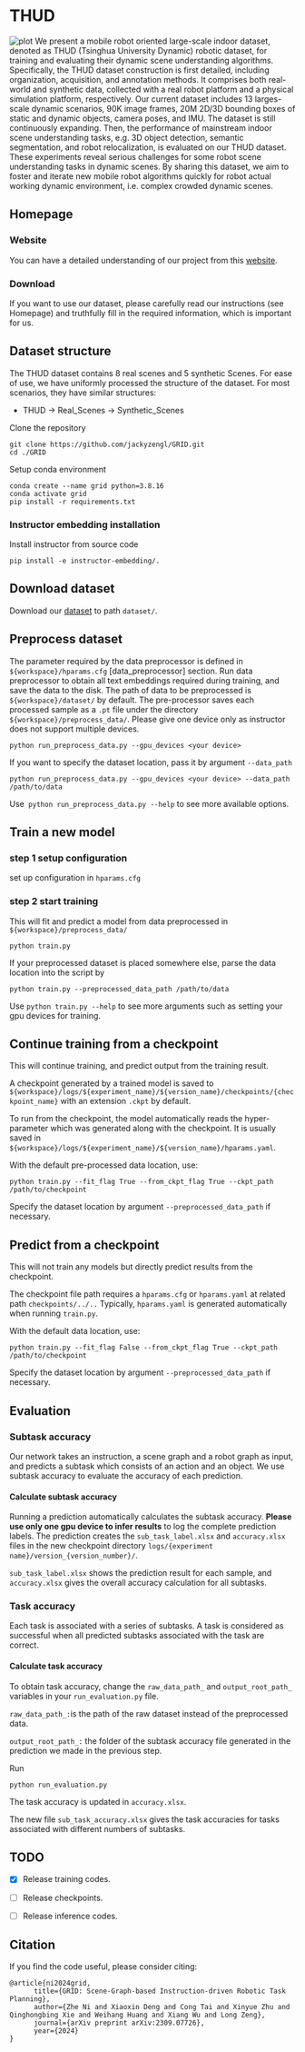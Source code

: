 # THUD
![plot](docs/ICRA24_Poster.png)
We present a mobile robot oriented large-scale indoor dataset, denoted as THUD (Tsinghua University Dynamic) robotic dataset, for training and evaluating their dynamic scene understanding algorithms. Specifically,
the THUD dataset construction is first detailed, including organization, acquisition, and annotation methods. It comprises
both real-world and synthetic data, collected with a real robot platform and a physical simulation platform, respectively. Our current dataset includes 13 larges-scale dynamic scenarios, 90K image frames, 20M 2D/3D bounding boxes of static and dynamic objects, camera poses, and IMU. The dataset is still continuously expanding. Then, the performance of mainstream indoor scene understanding tasks, e.g. 3D object detection, semantic segmentation, and robot relocalization, is evaluated on our THUD dataset. These experiments reveal serious challenges for some robot scene understanding tasks in dynamic scenes. By sharing this dataset, we aim to foster and iterate new mobile robot algorithms quickly for robot actual working dynamic environment, i.e. complex crowded dynamic scenes.

## Homepage
### Website
You can have a detailed understanding of our project from this [website](https://jackyzengl.github.io/THUD-Robotic-Dataset.github.io/).

### Download
If you want to use our dataset, please carefully read our instructions (see Homepage) and truthfully fill in the required information, which is important for us.

## Dataset structure
The THUD dataset contains 8 real scenes and 5 synthetic Scenes. For ease of use, we have uniformly processed the structure of the dataset. For most scenarios, they have similar structures:

- THUD
  -> Real_Scenes
  -> Synthetic_Scenes









Clone the repository
```
git clone https://github.com/jackyzengl/GRID.git
cd ./GRID
```
Setup conda environment
```
conda create --name grid python=3.8.16
conda activate grid
pip install -r requirements.txt
```
### Instructor embedding installation
Install instructor from source code
```
pip install -e instructor-embedding/.
```

## Download dataset
Download our [dataset](https://github.com/jackyzengl/GRID_Dataset) to path ```dataset/```.


## Preprocess dataset
The parameter required by the data preprocessor is defined in ```${workspace}/hparams.cfg``` [data_preprocessor] section. 
Run data preprocessor to obtain all text embeddings required during training, 
and save the data to the disk. The path of data to be preprocessed is ```${workspace}/dataset/``` by default. The pre-processor saves each processed sample as a ```.pt``` file under the directory ```${workspace}/preprocess_data/```.
Please give one device only as instructor does not support multiple devices.
```
python run_preprocess_data.py --gpu_devices <your device>
```
If you want to specify the dataset location, pass it by argument ```--data_path``` 
```
python run_preprocess_data.py --gpu_devices <your device> --data_path /path/to/data
```
Use``` python run_preprocess_data.py --help``` to see more available options.

## Train a new model
### step 1 setup configuration
set up configuration in ```hparams.cfg```

### step 2 start training
This will fit and predict a model from data preprocessed in ```${workspace}/preprocess_data/```
```
python train.py 
```
If your preprocessed dataset is placed somewhere else, parse the data location into the script by
```
python train.py --preprocessed_data_path /path/to/data
```
Use ```python train.py --help``` to see more arguments such as setting your gpu devices for training.

## Continue training from a checkpoint
This will continue training, and predict output from the training result.

A checkpoint generated by a trained model is saved to ```${workspace}/logs/${experiment_name}/${version_name}/checkpoints/{checkpoint_name}``` with an extension ```.ckpt``` by default.

To run from the checkpoint, the model automatically reads the hyper-parameter which was generated along with the checkpoint. It is usually saved in ```${workspace}/logs/${experiment_name}/${version_name}/hparams.yaml```. 

With the default pre-processed data location, use:
```
python train.py --fit_flag True --from_ckpt_flag True --ckpt_path /path/to/checkpoint
```
Specify the dataset location by argument ```--preprocessed_data_path``` if necessary.
<br/>


## Predict from a checkpoint
This will not train any models but directly predict results from the checkpoint. 

The checkpoint file path requires a ```hparams.cfg``` or ```hparams.yaml``` at related path ```checkpoints/../..``` Typically, ```hparams.yaml``` is generated automatically when running ```train.py```.

With the default data location, use:
```
python train.py --fit_flag False --from_ckpt_flag True --ckpt_path /path/to/checkpoint
```
Specify the dataset location by argument ```--preprocessed_data_path``` if necessary.

## Evaluation
### Subtask accuracy
Our network takes an instruction, a scene graph and a robot graph as input, and predicts a subtask which consists of an action and an object. We use subtask accuracy to evaluate the accuracy of each prediction.

#### Calculate subtask accuracy
Running a prediction automatically calculates the subtask accuracy. 
**Please use only one gpu device to infer results** to log the complete prediction labels.
The prediction creates the ```sub_task_label.xlsx``` and ```accuracy.xlsx``` files in the new checkpoint directory ```logs/{experiment name}/version_{version_number}/```.

```sub_task_label.xlsx``` shows the prediction result for each sample, and ```accuracy.xlsx``` gives the overall accuracy calculation for all subtasks.

### Task accuracy
Each task is associated with a series of subtasks. A task is considered as successful when all predicted subtasks associated with the task are correct. 

#### Calculate task accuracy
To obtain task accuracy, change the ```raw_data_path_``` and ```output_root_path_``` variables in your ```run_evaluation.py``` file. 

```raw_data_path_:```is the path of the raw dataset instead of the preprocessed data.

```output_root_path_:```  the folder of the subtask accuracy file generated in the prediction we made in the previous step.

Run
```
python run_evaluation.py
```
The task accuracy is updated in ```accuracy.xlsx```. 

The new file ```sub_task_accuracy.xlsx``` gives the task accuracies for tasks associated with different numbers of subtasks.

## TODO
- [x] Release training codes.
- [ ] Release checkpoints.
- [ ] Release inference codes.


## Citation
If you find the code useful, please consider citing:
```
@article{ni2024grid,
      title={GRID: Scene-Graph-based Instruction-driven Robotic Task Planning}, 
      author={Zhe Ni and Xiaoxin Deng and Cong Tai and Xinyue Zhu and Qinghongbing Xie and Weihang Huang and Xiang Wu and Long Zeng},
      journal={arXiv preprint arXiv:2309.07726},
      year={2024}
}
```
